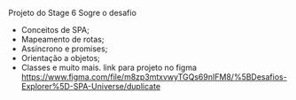 Projeto do Stage 6
Sogre o desafio

- Conceitos de SPA;
- Mapeamento de rotas;
- Assíncrono e promises;
- Orientação a objetos;
- Classes e muito mais.
  link para projeto no figma https://www.figma.com/file/m8zp3mtxvwyTGQs69nIFM8/%5BDesafios-Explorer%5D-SPA-Universe/duplicate
